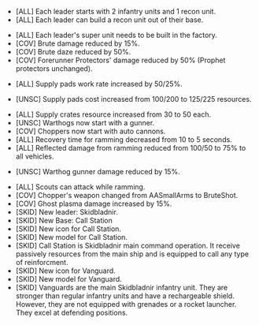 + [ALL] Each leader starts with 2 infantry units and 1 recon unit.
+ [ALL] Each leader can build a recon unit out of their base.
- [ALL] Each leader's super unit needs to be built in the factory.
- [COV] Brute damage reduced by 15%.
- [COV] Brute daze reduced by 50%.
- [COV] Forerunner Protectors' damage reduced by 50% (Prophet protectors unchanged).
+ [ALL] Supply pads work rate increased by 50/25%.
- [UNSC] Supply pads cost increased from 100/200 to 125/225 resources.
+ [ALL] Supply crates resource increased from 30 to 50 each.
+ [UNSC] Warthogs now start with a gunner.
+ [COV] Choppers now start with auto cannons.
+ [ALL] Recovery time for ramming decreased from 10 to 5 seconds.
+ [ALL] Reflected damage from ramming reduced from 100/50 to 75% to all vehicles.
- [UNSC] Warthog gunner damage reduced by 15%.
+ [ALL] Scouts can attack while ramming.
+ [COV] Chopper's weapon changed from AASmallArms to BruteShot.
+ [COV] Ghost plasma damage increased by 15%.
+ [SKID] New leader: Skidbladnir.
+ [SKID] New Base: Call Station
+ [SKID] New icon for Call Station.
+ [SKID] New model for Call Station.
+ [SKID] Call Station is Skidbladnir main command operation. It receive passively resources from the main ship and is equipped to call any type of reinforcment.
+ [SKID] New icon for Vanguard.
+ [SKID] New model for Vanguard.
+ [SKID] Vanguards are the main Skidbladnir infantry unit. They are stronger than regular infantry units and have a rechargeable shield. However, they are not equipped with grenades or a rocket launcher. They excel at defending positions.